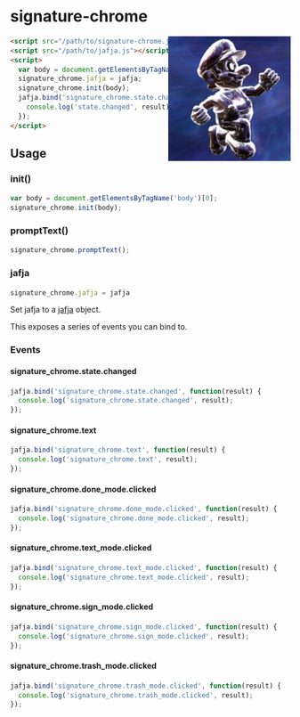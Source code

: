 # signature-chrome

<img src="https://raw.githubusercontent.com/motdotla/signature-chrome/master/signature-chrome.png" alt="signature-chrome" align="right" width="220" />

```html
<script src="/path/to/signature-chrome.js"></script>
<script src="/path/to/jafja.js"></script>
<script>
  var body = document.getElementsByTagName('body')[0];
  signature_chrome.jafja = jafja;
  signature_chrome.init(body);
  jafja.bind('signature_chrome.state.changed', function(result) {
    console.log('state.changed', result);
  });
</script>
```

## Usage

### init()

```javascript
var body = document.getElementsByTagName('body')[0];
signature_chrome.init(body);
```

### promptText()

```javascript
signature_chrome.promptText();
```

### jafja

```javascript
signature_chrome.jafja = jafja
```

Set jafja to a [jafja](https://github.com/motdotla/jafja) object.

This exposes a series of events you can bind to.

### Events

#### signature_chrome.state.changed

```javascript
jafja.bind('signature_chrome.state.changed', function(result) {
  console.log('signature_chrome.state.changed', result);
});
```

#### signature_chrome.text

```javascript
jafja.bind('signature_chrome.text', function(result) {
  console.log('signature_chrome.text', result);
});
```

#### signature_chrome.done_mode.clicked

```javascript
jafja.bind('signature_chrome.done_mode.clicked', function(result) {
  console.log('signature_chrome.done_mode.clicked', result);
});
```

#### signature_chrome.text_mode.clicked

```javascript
jafja.bind('signature_chrome.text_mode.clicked', function(result) {
  console.log('signature_chrome.text_mode.clicked', result);
});
```

#### signature_chrome.sign_mode.clicked

```javascript
jafja.bind('signature_chrome.sign_mode.clicked', function(result) {
  console.log('signature_chrome.sign_mode.clicked', result);
});
```

#### signature_chrome.trash_mode.clicked

```javascript
jafja.bind('signature_chrome.trash_mode.clicked', function(result) {
  console.log('signature_chrome.trash_mode.clicked', result);
});
```
